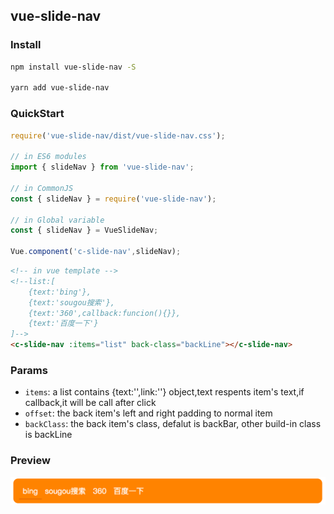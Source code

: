 ## vue-slide-nav

### Install

```bash
npm install vue-slide-nav -S

yarn add vue-slide-nav
```

### QuickStart
```javascript
require('vue-slide-nav/dist/vue-slide-nav.css');

// in ES6 modules
import { slideNav } from 'vue-slide-nav';

// in CommonJS
const { slideNav } = require('vue-slide-nav');

// in Global variable
const { slideNav } = VueSlideNav;

Vue.component('c-slide-nav',slideNav);
```
```html
<!-- in vue template -->
<!--list:[
    {text:'bing'},
    {text:'sougou搜索'},
    {text:'360',callback:funcion(){}},
    {text:'百度一下'}
]-->
<c-slide-nav :items="list" back-class="backLine"></c-slide-nav>
```

### Params

- `items`: a list contains {text:'',link:''} object,text respents item's text,if callback,it will be call after click
- `offset`: the back item's left and right padding to normal item
- `backClass`: the back item's class, defalut is backBar, other build-in class is backLine

### Preview

![slide nav image](./doc/slide-nav.png)